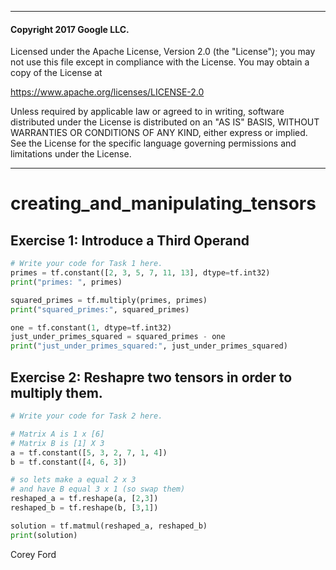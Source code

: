 --------------------------------------------------------------------------------------------------
#### Copyright 2017 Google LLC.

Licensed under the Apache License, Version 2.0 (the "License");
you may not use this file except in compliance with the License.
You may obtain a copy of the License at

https://www.apache.org/licenses/LICENSE-2.0

Unless required by applicable law or agreed to in writing, software
distributed under the License is distributed on an "AS IS" BASIS,
WITHOUT WARRANTIES OR CONDITIONS OF ANY KIND, either express or implied.
See the License for the specific language governing permissions and
limitations under the License.

--------------------------------------------------------------------------------------------------

# creating_and_manipulating_tensors

## Exercise 1: Introduce a Third Operand
```python
# Write your code for Task 1 here.
primes = tf.constant([2, 3, 5, 7, 11, 13], dtype=tf.int32)
print("primes: ", primes)

squared_primes = tf.multiply(primes, primes)
print("squared_primes:", squared_primes)

one = tf.constant(1, dtype=tf.int32)
just_under_primes_squared = squared_primes - one 
print("just_under_primes_squared:", just_under_primes_squared)
```

## Exercise 2: Reshapre two tensors in order to multiply them.
```python
# Write your code for Task 2 here.

# Matrix A is 1 x [6] 
# Matrix B is [1] X 3
a = tf.constant([5, 3, 2, 7, 1, 4])
b = tf.constant([4, 6, 3])

# so lets make a equal 2 x 3 
# and have B equal 3 x 1 (so swap them)
reshaped_a = tf.reshape(a, [2,3])
reshaped_b = tf.reshape(b, [3,1])

solution = tf.matmul(reshaped_a, reshaped_b)
print(solution)
```
Corey Ford 

